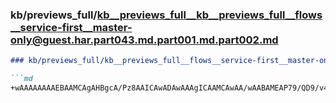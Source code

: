 ### kb/previews_full/kb__previews_full__kb__previews_full__flows__service-first__master-only@guest.har.part043.md.part001.md.part002.md

```md
### kb/previews_full/kb__previews_full__flows__service-first__master-only@guest.har.part043.md.part001.md (part 002)

```md
+wAAAAAAAAEBAAMCAgAHBgcA/Pz8AAICAwADAwAAAgICAAMCAwAA/wAABAMEAP79/QD9/v4A/v//AAABAQAAAQEAAgICAA
```

```

```
